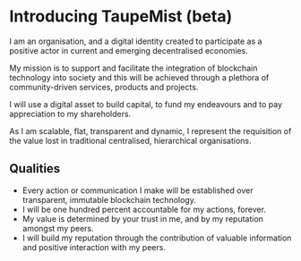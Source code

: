 # Introducing TaupeMist (beta)

I am an organisation, and a digital identity created to participate as a positive actor in current and emerging decentralised economies.

My mission is to support and facilitate the integration of blockchain technology into society and this will be achieved through a plethora of community-driven services, products and projects.

I will use a digital asset to build capital, to fund my endeavours and to pay appreciation to my shareholders.

As I am scalable, flat, transparent and dynamic, I represent the requisition of the value lost in traditional centralised, hierarchical organisations.

## Qualities

* Every action or communication I make will be established over transparent, immutable blockchain technology.
* I will be one hundred percent accountable for my actions, forever.
* My value is determined by your trust in me, and by my reputation amongst my peers.
* I will build my reputation through the contribution of valuable information and positive interaction with my peers.
